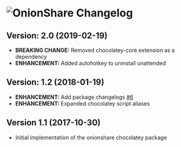# ![OnionShare Changelog](https://img.shields.io/badge/OnionShare-Package%20Changelog-blue.svg?style=for-the-badge)

## Version: 2.0 (2019-02-19)

- **BREAKING CHANGE:** Removed chocolatey-core.extension as a dependency
- **ENHANCEMENT:** Added autohotkey to uninstall unattended

## Version: 1.2 (2018-01-19)

- **ENHANCEMENT:** Add package changelogs [#6](https://github.com/AdmiringWorm/chocolatey-packages/issues/6)
- **ENHANCEMENT:** Expanded chocolatey script aliases

## Version 1.1 (2017-10-30)

- Initial implementation of the onionshare chocolatey package
